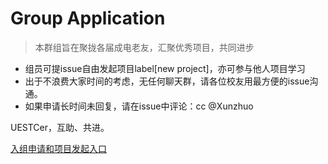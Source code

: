 # Group Application

> 本群组旨在聚拢各届成电老友，汇聚优秀项目，共同进步

- 组员可提issue自由发起项目label[new project]，亦可参与他人项目学习
- 出于不浪费大家时间的考虑，无任何聊天群，请各位校友用最方便的issue沟通。
- 如果申请长时间未回复，请在issue中评论：cc @Xunzhuo

UESTCer，互助、共进。

[入组申请和项目发起入口](//github.com/uestcer/application/issues?utf8=%E2%9C%93&q=)
